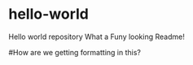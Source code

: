 # hello-world
Hello world repository
What a Funy looking Readme!

#How are we getting formatting in this?
